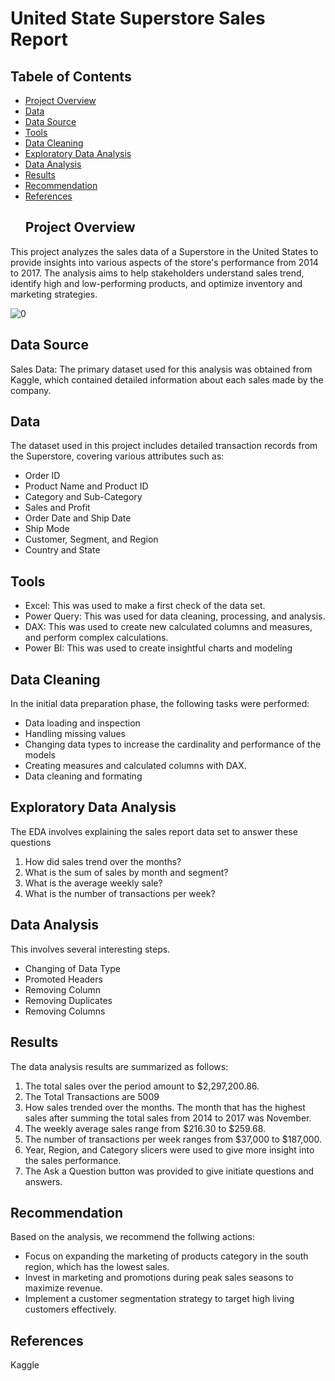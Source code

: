 # United State Superstore Sales Report
## Tabele of Contents
- [Project Overview](#project-overview)
- [Data](#data)
- [Data Source](#data-source)
- [Tools](#tools)
- [Data Cleaning](#data-cleaning)
- [Exploratory Data Analysis](#exploratory-data-analysis)
- [Data Analysis](#data-analysis)
- [Results](#results)
- [Recommendation](#recommendation)
- [References](#references)
  ## Project Overview
This project analyzes the sales data of a Superstore in the United States to provide insights into various aspects of the store's performance from 2014 to 2017. The analysis aims to help stakeholders understand sales trend, identify high and low-performing products, and optimize inventory and marketing strategies.

![0](https://github.com/Adedolapo10/United-State-Superstore/assets/170622289/d42fdb80-b120-48a1-8158-8efb3028698d)

## Data Source
Sales Data: The primary dataset used for this analysis was obtained from Kaggle, which contained detailed information about each sales made by the company. 
## Data
The dataset used in this project includes detailed transaction records from the Superstore, covering various attributes such as:
- Order ID
- Product Name and Product ID
- Category and Sub-Category
- Sales and Profit
- Order Date and Ship Date
- Ship Mode
- Customer, Segment, and Region
- Country and State
## Tools
- Excel: This was used to  make a first check of the data set. 
- Power Query: This was used for data cleaning, processing, and analysis.
- DAX: This was used to create new calculated columns and measures, and perform complex calculations. 
- Power BI: This was used to create insightful charts and modeling 
## Data Cleaning 
In the initial data preparation phase, the following tasks were performed: 
- Data loading and inspection
- Handling missing values
- Changing data types to increase the cardinality and performance of the models 
- Creating measures and calculated columns with DAX.
- Data cleaning and formating

## Exploratory Data Analysis 
The EDA involves explaining the sales report data set to answer these questions 

1. How did sales trend over the months? 
2. What is the sum of sales by month and segment?
3. What is the average weekly sale? 
4. What is the number of transactions per week?
 ## Data Analysis
This involves several interesting steps. 
- Changing of Data Type 
- Promoted Headers
- Removing Column
- Removing Duplicates 
- Removing Columns 
## Results
The data analysis results are summarized as follows:
1. The total sales over the period amount to $2,297,200.86. 
2. The Total Transactions are 5009
3. How sales trended over the months. The month that has the highest sales after summing the total sales from 2014 to 2017 was November.
4. The weekly average sales range from $216.30 to $259.68.
5. The number of transactions per week ranges from $37,000 to $187,000.
6. Year, Region, and Category slicers were used to give more insight into the sales performance.
7. The Ask a Question button was provided to give initiate questions and answers.
## Recommendation
Based on the analysis, we recommend the follwing actions: 
- Focus on expanding the marketing of products category in the south region, which has the lowest sales.
- Invest in marketing and promotions during peak sales seasons to maximize revenue.
- Implement a customer segmentation strategy to target high living customers effectively.
 ## References
 Kaggle
